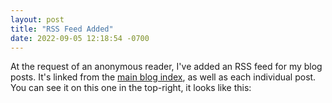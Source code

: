 ```yaml
---
layout: post
title: "RSS Feed Added"
date: 2022-09-05 12:18:54 -0700
---
```


At the request of an anonymous reader, I've added an RSS feed for my blog posts. It's linked from the
[main blog index](/blog/), as well as each individual post. You can see it on this one in the top-right, it looks like
this: <a href="#" class="btn btn-sm btn-primary"><span class="fa-solid fa-rss" title="Atom/RSS Feed"></span></a>
